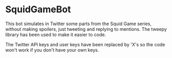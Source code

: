 # SquidGameBot
This bot simulates in Twitter some parts from the Squid Game series, without making spoilers, just tweeting and replying to mentions. The tweepy library has been used to make it easier to code.

The Twitter API keys and user keys have been replaced by 'X's so the code won't work if you don't have your own keys.
